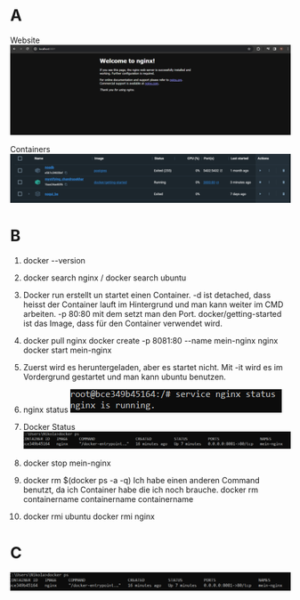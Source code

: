 # A
Website
![Screenshot details page](https://github.com/NikolaBogosavljevic/M347_NiBog/blob/main/KN01/nginx-site.png)

Containers
![Screenshot details page](https://github.com/NikolaBogosavljevic/M347_NiBog/blob/main/KN01/containers.png)

# B
1. docker --version
   
2. docker search nginx / docker search ubuntu

3. Docker run erstellt un startet einen Container. -d ist detached, dass heisst der Container lauft im Hintergrund und man kann weiter im CMD arbeiten. -p 80:80 mit dem setzt man den Port. docker/getting-started ist das Image, dass für den Container verwendet wird.

4. docker pull nginx
   docker create -p 8081:80 --name mein-nginx nginx
   docker start mein-nginx

5. Zuerst wird es heruntergeladen, aber es startet nicht. Mit -it wird es im Vordergrund gestartet und man kann ubuntu benutzen.

6. nginx status
   ![Screenshot details page](https://github.com/NikolaBogosavljevic/M347_NiBog/blob/main/KN01/nginxstatus.png)

7. Docker Status
      ![Screenshot details page](https://github.com/NikolaBogosavljevic/M347_NiBog/blob/main/KN01/dockerps.png)

8. docker stop mein-nginx

9. docker rm $(docker ps -a -q)
Ich habe einen anderen Command benutzt, da ich Container habe die ich noch brauche.
docker rm containername containername containername

10. docker rmi ubuntu
    docker rmi nginx

# C
![Screenshot details page](https://github.com/NikolaBogosavljevic/M347_NiBog/blob/main/KN01/dockerps.png)

